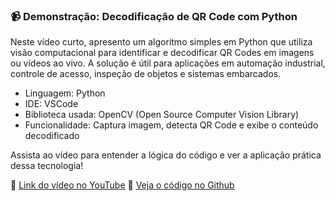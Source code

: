 ### 📹 Demonstração: Decodificação de QR Code com Python

Neste vídeo curto, apresento um algoritmo simples em Python que utiliza visão computacional para identificar e decodificar QR Codes em imagens ou vídeos ao vivo. A solução é útil para aplicações em automação industrial, controle de acesso, inspeção de objetos e sistemas embarcados.

- Linguagem: Python
- IDE: VSCode  
- Biblioteca usada: OpenCV (Open Source Computer Vision Library)  
- Funcionalidade: Captura imagem, detecta QR Code e exibe o conteúdo decodificado

Assista ao vídeo para entender a lógica do código e ver a aplicação prática dessa tecnologia!

🔗 [Link do vídeo no YouTube](https://youtu.be/0rNO10oUcGg)
🔗 [Veja o código no Github](https://github.com/danielsantos-ti/LeitorQRCode)
